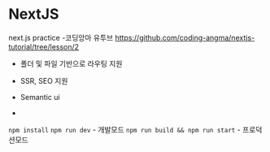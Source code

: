 # NextJS
next.js practice -코딩앙마 유투브 
https://github.com/coding-angma/nextjs-tutorial/tree/lesson/2

- 폴더 및 파일 기반으로 라우팅 지원
- SSR, SEO 지원

- Semantic ui
- 




`npm install`
`npm run dev` - 개발모드
`npm run build && npm run start` - 프로덕션모드
